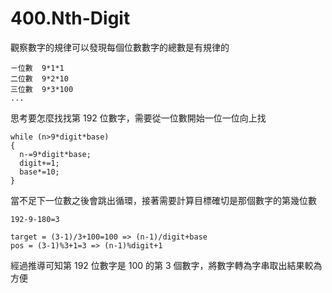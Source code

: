 # 400.Nth-Digit

觀察數字的規律可以發現每個位數數字的總數是有規律的

```
ㄧ位數  9*1*1
二位數  9*2*10
三位數  9*3*100
...

```

思考要怎麼找找第 192 位數字，需要從一位數開始一位一位向上找

```
while (n>9*digit*base)
{
  n-=9*digit*base;
  digit+=1;
  base*=10;
}
```

當不足下一位數之後會跳出循環，接著需要計算目標確切是那個數字的第幾位數

```
192-9-180=3

target = (3-1)/3+100=100 => (n-1)/digit+base
pos = (3-1)%3+1=3 => (n-1)%digit+1
```

經過推導可知第 192 位數字是 100 的第 3 個數字，將數字轉為字串取出結果較為方便
